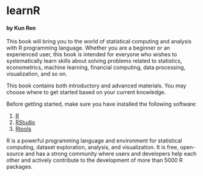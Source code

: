 # learnR

#### by Kun Ren

This book will bring you to the world of statistical computing and analysis with R programming language. Whether you are a beginner or an experienced user, this book is intended for everyone who wishes to systematically learn skills about solving problems related to statistics, econometrics, machine learning, financial computing, data processing, visualization, and so on.

This book contains both introductory and advanced materials. You may choose where to get started based on your current knowledge.

Before getting started, make sure you have installed the following software:

1. [R](http://cran.rstudio.com/)
2. [RStudio](http://www.rstudio.com/ide/download/desktop)
3. [Rtools](http://cran.rstudio.com/bin/windows/Rtools/)

R is a powerful programming language and environment for statistical computing, dataset exploration, analysis, and visualization. It is free, open-source and has a strong community where users and developers help each other and actively contribute to the development of more than 5000 R packages. 
